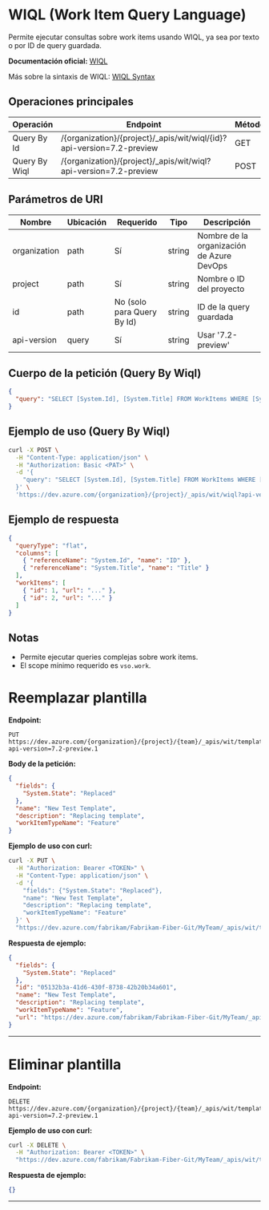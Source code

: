 
# WIQL (Work Item Query Language)

Permite ejecutar consultas sobre work items usando WIQL, ya sea por texto o por ID de query guardada.

**Documentación oficial:** [WIQL](https://learn.microsoft.com/en-us/rest/api/azure/devops/wit/wiql?view=azure-devops-rest-7.2)

Más sobre la sintaxis de WIQL: [WIQL Syntax](https://learn.microsoft.com/en-us/vsts/collaborate/wiql-syntax?view=azure-devops-rest-7.2)

## Operaciones principales

| Operación         | Endpoint                                                                                                 | Método |
|-------------------|----------------------------------------------------------------------------------------------------------|--------|
| Query By Id       | /{organization}/{project}/_apis/wit/wiql/{id}?api-version=7.2-preview                                    | GET    |
| Query By Wiql     | /{organization}/{project}/_apis/wit/wiql?api-version=7.2-preview                                         | POST   |

## Parámetros de URI

| Nombre         | Ubicación | Requerido | Tipo   | Descripción                                 |
|----------------|-----------|-----------|--------|---------------------------------------------|
| organization   | path      | Sí        | string | Nombre de la organización de Azure DevOps   |
| project        | path      | Sí        | string | Nombre o ID del proyecto                    |
| id             | path      | No (solo para Query By Id) | string | ID de la query guardada                 |
| api-version    | query     | Sí        | string | Usar '7.2-preview'                          |

## Cuerpo de la petición (Query By Wiql)

```json
{
  "query": "SELECT [System.Id], [System.Title] FROM WorkItems WHERE [System.State] = 'Active'"
}
```

## Ejemplo de uso (Query By Wiql)

```bash
curl -X POST \
  -H "Content-Type: application/json" \
  -H "Authorization: Basic <PAT>" \
  -d '{
    "query": "SELECT [System.Id], [System.Title] FROM WorkItems WHERE [System.State] = 'Active'"
  }' \
  'https://dev.azure.com/{organization}/{project}/_apis/wit/wiql?api-version=7.2-preview'
```

## Ejemplo de respuesta

```json
{
  "queryType": "flat",
  "columns": [
    { "referenceName": "System.Id", "name": "ID" },
    { "referenceName": "System.Title", "name": "Title" }
  ],
  "workItems": [
    { "id": 1, "url": "..." },
    { "id": 2, "url": "..." }
  ]
}
```

## Notas

- Permite ejecutar queries complejas sobre work items.
- El scope mínimo requerido es `vso.work`.

# Reemplazar plantilla

**Endpoint:**
```
PUT https://dev.azure.com/{organization}/{project}/{team}/_apis/wit/templates/{templateId}?api-version=7.2-preview.1
```

**Body de la petición:**
```json
{
  "fields": {
    "System.State": "Replaced"
  },
  "name": "New Test Template",
  "description": "Replacing template",
  "workItemTypeName": "Feature"
}
```

**Ejemplo de uso con curl:**
```bash
curl -X PUT \
  -H "Authorization: Bearer <TOKEN>" \
  -H "Content-Type: application/json" \
  -d '{
    "fields": {"System.State": "Replaced"},
    "name": "New Test Template",
    "description": "Replacing template",
    "workItemTypeName": "Feature"
  }' \
  "https://dev.azure.com/fabrikam/Fabrikam-Fiber-Git/MyTeam/_apis/wit/templates/05132b3a-41d6-430f-8738-42b20b34a601?api-version=7.2-preview.1"
```

**Respuesta de ejemplo:**
```json
{
  "fields": {
    "System.State": "Replaced"
  },
  "id": "05132b3a-41d6-430f-8738-42b20b34a601",
  "name": "New Test Template",
  "description": "Replacing template",
  "workItemTypeName": "Feature",
  "url": "https://dev.azure.com/fabrikam/Fabrikam-Fiber-Git/MyTeam/_apis/wit/templates/05132b3a-41d6-430f-8738-42b20b34a601"
}
```

---

# Eliminar plantilla

**Endpoint:**
```
DELETE https://dev.azure.com/{organization}/{project}/{team}/_apis/wit/templates/{templateId}?api-version=7.2-preview.1
```

**Ejemplo de uso con curl:**
```bash
curl -X DELETE \
  -H "Authorization: Bearer <TOKEN>" \
  "https://dev.azure.com/fabrikam/Fabrikam-Fiber-Git/MyTeam/_apis/wit/templates/05132b3a-41d6-430f-8738-42b20b34a601?api-version=7.2-preview.1"
```

**Respuesta de ejemplo:**
```json
{}
```

---
